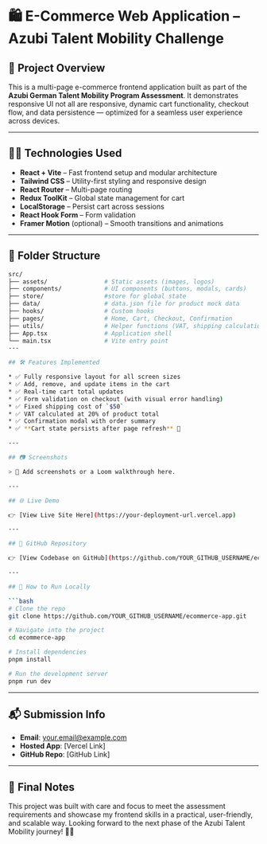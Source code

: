 # 🛍️ E-Commerce Web Application – Azubi Talent Mobility Challenge

## 🚀 Project Overview

This is a multi-page e-commerce frontend application built as part of the **Azubi German Talent Mobility Program Assessment**. It demonstrates responsive UI not all are responsive, dynamic cart functionality, checkout flow, and data persistence — optimized for a seamless user experience across devices.

---

## 🧑‍💻 Technologies Used

- **React + Vite** – Fast frontend setup and modular architecture
- **Tailwind CSS** – Utility-first styling and responsive design
- **React Router** – Multi-page routing
- **Redux ToolKit** – Global state management for cart
- **LocalStorage** – Persist cart across sessions
- **React Hook Form** – Form validation
- **Framer Motion** (optional) – Smooth transitions and animations

---

## 📁 Folder Structure

```bash
src/
├── assets/                # Static assets (images, logos)
├── components/            # UI components (buttons, modals, cards)
├── store/                 #store for global state
├── data/                  # data.json file for product mock data
├── hooks/                 # Custom hooks
├── pages/                 # Home, Cart, Checkout, Confirmation
├── utils/                 # Helper functions (VAT, shipping calculations)
├── App.tsx                # Application shell
└── main.tsx               # Vite entry point
---

## 🛠️ Features Implemented

* ✅ Fully responsive layout for all screen sizes
* ✅ Add, remove, and update items in the cart
* ✅ Real-time cart total updates
* ✅ Form validation on checkout (with visual error handling)
* ✅ Fixed shipping cost of `$50`
* ✅ VAT calculated at 20% of product total
* ✅ Confirmation modal with order summary
* ✅ **Cart state persists after page refresh** 🎉

---

## 📷 Screenshots

> 📸 Add screenshots or a Loom walkthrough here.

---

## 🌐 Live Demo

👉 [View Live Site Here](https://your-deployment-url.vercel.app)

---

## 📎 GitHub Repository

👉 [View Codebase on GitHub](https://github.com/YOUR_GITHUB_USERNAME/ecommerce-app)

---

## 📝 How to Run Locally

```bash
# Clone the repo
git clone https://github.com/YOUR_GITHUB_USERNAME/ecommerce-app.git

# Navigate into the project
cd ecommerce-app

# Install dependencies
pnpm install

# Run the development server
pnpm run dev
```

---

## 📬 Submission Info

* **Email**: [your.email@example.com](mailto:your.email@example.com)
* **Hosted App**: \[Vercel Link]
* **GitHub Repo**: \[GitHub Link]

---

## 🏁 Final Notes

This project was built with care and focus to meet the assessment requirements and showcase my frontend skills in a practical, user-friendly, and scalable way. Looking forward to the next phase of the Azubi Talent Mobility journey! 💼✨
